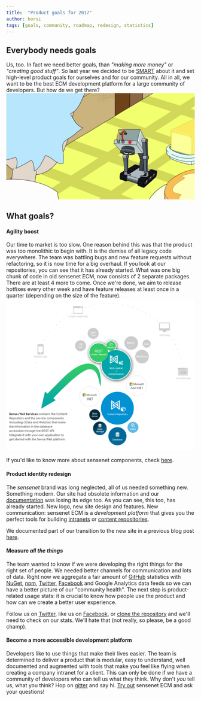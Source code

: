 ```yaml
---
title:  "Product goals for 2017"
author: borsi
tags: [goals, community, roadmap, redesign, statistics]
---
```

## Everybody needs goals

Us, too. In fact we need better goals, than *"making more money"* or *"creating good stuff"*. So last year we decided to be [SMART][bb699076] about it and set high-level product goals for ourselves and for our community. All in all, we want to be the best ECM development platform for a large community of developers. But how de we get there?
![You pass butter](../img/purpose.png)

  [bb699076]: https://en.wikipedia.org/wiki/SMART_criteria "SMART goals"

## What goals?
#### Agility boost
Our time to market is too slow. One reason behind this was that the product was too monolithic to begin with. It is the demise of all legacy code everywhere. The team was battling bugs and new feature requests without refactoring, so it is now time for a big overhaul. If you look at our repositories, you can see that it has already started. What was one big chunk of code in old sensenet ECM, now consists of 2 separate packages. There are at least 4 more to come. Once we're done, we aim to release hotfixes every other week and have feature releases at least once in a quarter (depending on the size of the feature).
![Sensenet Components](https://github.com/SenseNet/sn-resources/raw/master/images/sn-components/sn-components_services.png)

If you'd like to know more about sensenet components, check [here][36459043].

  [36459043]: http://community.sensenet.com/docs/sensenet-components/ "sensenet ECM components"

#### Product identity redesign
The *sensenet* brand was long neglected, all of us needed something new. Something modern. Our site had obsolete information and our [documentation][8206ff40] was losing its edge too. As you can see, this too, has already started. New logo, new site design and features. New communication: sensenet ECM is a *development platform* that gives you the perfect tools for building [intranets][8f9b4f00] or [content repositories][bc64591a].

  [8f9b4f00]: https://www.sensenet.com/for-customers/use-cases/intranet "Intranets"
  [bc64591a]: https://www.sensenet.com/for-customers/use-cases/content-repository "Content Repository"
  [8206ff40]: http://wiki.sensenet.com/Main_Page "Wiki.sensenet.com"

We documented part of our transition to the new site in a previous blog post [here][dbea5825].

  [dbea5825]: http://community.sensenet.com/blog/2016/10/27/redesigning-sn "Redesigning SN"

#### Measure *all the things*
The team wanted to know if we were developing the right things for the right set of people. We needed better channels for communication and lots of data. Right now we aggregate a fair amount of [GitHub][bebd2231] statistics with [NuGet][80c6156c], [npm][ffdb2e87], [Twitter][0c3b4e3a], [Facebook][b175e3d7] and Google Analytics data feeds so we can have a better picture of our "community health". The next step is product-related usage stats: it is crucial to know how people use the product and how can we create a better user experience.

  [bebd2231]: https://github.com/SenseNet/sensenet "sensenet Github"
  [80c6156c]: nuget.org/profiles/sensenet "sensenet Nuget"
  [ffdb2e87]: https://www.npmjs.com/org/sensenet "sensenet on npm"
  [0c3b4e3a]: https://twitter.com/sensenet "Twitter"
  [b175e3d7]: https://www.facebook.com/sensenetcms/ "sensenet on Facebook"

Follow us on [Twitter][0c3b4e3a], like us on [Facebook][b175e3d7], or [clone the repository][bebd2231] and we'll need to check on our stats. We'll hate that (not really, so please, be a good champ).

#### Become a more accessible development platform
Developers like to use things that make their lives easier. The team is determined to deliver a product that is modular, easy to understand, well documented and augmented with tools that make you feel like flying when creating a company intranet for a client. This can only be done if we have a community of developers who can tell us what they think. Why don't *you* tell us, what you think? Hop on [gitter][71fe2b44] and say hi. [Try out][f482c883] sensenet ECM and ask your questions!

  [71fe2b44]: https://gitter.im/SenseNet/sensenet "Sensenet Gitter Channel"
  [f482c883]: https://www.sensenet.com/try-it "Try sensenet ECM"
